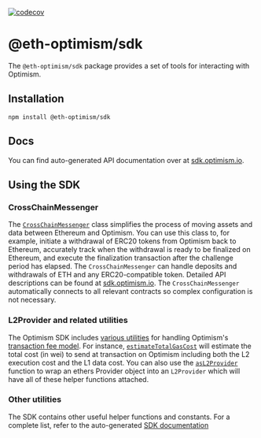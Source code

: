 [![codecov](https://codecov.io/gh/ethereum-optimism/optimism/branch/master/graph/badge.svg?token=0VTG7PG7YR&flag=sdk)](https://codecov.io/gh/ethereum-optimism/optimism)

# @eth-optimism/sdk

The `@eth-optimism/sdk` package provides a set of tools for interacting with Optimism.

## Installation

```
npm install @eth-optimism/sdk
```

## Docs

You can find auto-generated API documentation over at [sdk.optimism.io](https://sdk.optimism.io).

## Using the SDK

### CrossChainMessenger

The [`CrossChainMessenger`](https://github.com/ethereum-optimism/optimism/blob/develop/packages/sdk/src/cross-chain-messenger.ts) class simplifies the process of moving assets and data between Ethereum and Optimism.
You can use this class to, for example, initiate a withdrawal of ERC20 tokens from Optimism back to Ethereum, accurately track when the withdrawal is ready to be finalized on Ethereum, and execute the finalization transaction after the challenge period has elapsed.
The `CrossChainMessenger` can handle deposits and withdrawals of ETH and any ERC20-compatible token.
Detailed API descriptions can be found at [sdk.optimism.io](https://sdk.optimism.io/classes/crosschainmessenger).
The `CrossChainMessenger` automatically connects to all relevant contracts so complex configuration is not necessary.

### L2Provider and related utilities

The Optimism SDK includes [various utilities](https://github.com/ethereum-optimism/optimism/blob/develop/packages/sdk/src/l2-provider.ts) for handling Optimism's [transaction fee model](https://community.optimism.io/docs/developers/build/transaction-fees/).
For instance, [`estimateTotalGasCost`](https://sdk.optimism.io/modules.html#estimateTotalGasCost) will estimate the total cost (in wei) to send at transaction on Optimism including both the L2 execution cost and the L1 data cost.
You can also use the [`asL2Provider`](https://sdk.optimism.io/modules.html#asL2Provider) function to wrap an ethers Provider object into an `L2Provider` which will have all of these helper functions attached.

### Other utilities

The SDK contains other useful helper functions and constants.
For a complete list, refer to the auto-generated [SDK documentation](https://sdk.optimism.io/)
